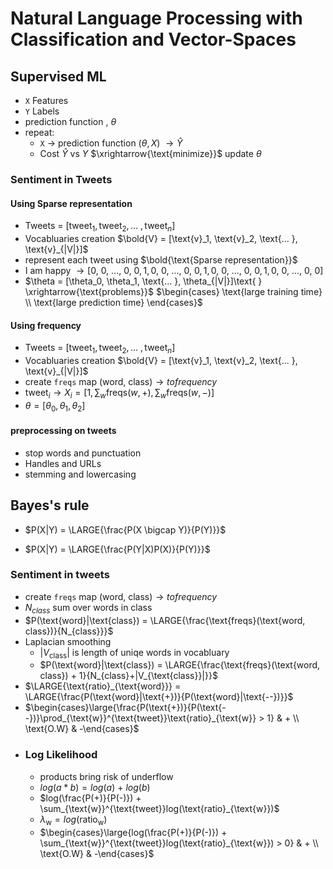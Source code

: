 # Natural Language Processing with Classification and Vector-Spaces

## Supervised ML

*   `X` Features
*   `Y` Labels
*   prediction function , $\theta$
*   repeat:
    *   `X` $\rightarrow$ prediction function ($\theta, X$) $\rightarrow \hat{Y}$ 
    *   Cost $\hat{Y}$ vs $Y$ $\xrightarrow{\text{minimize}}$ update $\theta$

### Sentiment in Tweets

#### Using Sparse representation
*   Tweets = $[\text{tweet}_1, \text{tweet}_2, \text{... }, \text{tweet}_n]$
*   Vocabluaries creation $\bold{V} = [\text{v}_1, \text{v}_2, \text{... }, \text{v}_{|V|}]$
*   represent each tweet using $\bold{\text{Sparse representation}}$
*   I am happy $\longrightarrow [\text{0, 0, ..., 0, 0},\text{1},\text{0, 0, ..., 0, 0},\text{1},\text{0, 0, ..., 0, 0},\text{1},\text{0, 0, ..., 0, 0}]$
*   $\theta = [\theta_0, \theta_1, \text{... }, \theta_{|V|}]\text{ } \xrightarrow{\text{problems}}$ $\begin{cases} \text{large training time} \\ \text{large prediction time} \end{cases}$
#### Using frequency
*   Tweets = $[\text{tweet}_1, \text{tweet}_2, \text{... }, \text{tweet}_n]$
*   Vocabluaries creation $\bold{V} = [\text{v}_1, \text{v}_2, \text{... }, \text{v}_{|V|}]$
* create `freqs` map $(\text{word, class}) \longrightarrow to frequency$
*   $\text{tweet}_{i} \longrightarrow X_i = [1, \sum_w \text{freqs}(w, +),  \sum_w \text{freqs}(w, -)]$
*   $\theta = [\theta_0, \theta_1, \theta_2]$

#### preprocessing on tweets
*   stop words and punctuation
*   Handles and URLs
*   stemming and lowercasing

## Bayes's rule
*   $P(X|Y) = \LARGE{\frac{P(X \bigcap Y)}{P(Y)}}$

*   $P(X|Y) = \LARGE{\frac{P(Y|X)P(X)}{P(Y)}}$

### Sentiment in tweets
*   create `freqs` map $(\text{word, class}) \longrightarrow to frequency$
*   $N_{class}$ sum over words in class
*   $P(\text{word}|\text{class}) = \LARGE{\frac{\text{freqs}(\text{word, class})}{N_{class}}}$
*   Laplacian smoothing
    *   $|V_{\text{class}}|$ is length of uniqe words in vocabluary
    *   $P(\text{word}|\text{class}) = \LARGE{\frac{\text{freqs}(\text{word, class}) + 1}{N_{class}+|V_{\text{class}}|}}$ 
*   $\LARGE{\text{ratio}_{\text{word}}} = \LARGE{\frac{P(\text{word}|\text{+})}{P(\text{word}|\text{--})}}$
*   $\begin{cases}\large{\frac{P(\text{+})}{P(\text{--})}\prod_{\text{w}}^{\text{tweet}}\text{ratio}_{\text{w}} > 1} & + \\  \text{O.W} & -\end{cases}$
*   ### Log Likelihood
    *   products bring risk of underflow
    *   $log(a*b) = log(a) \text{ + } log(b)$
    *   $log(\frac{P(+)}{P(-)}) + \sum_{\text{w}}^{\text{tweet}}log(\text{ratio}_{\text{w}})$
    *   $\lambda_{\text{w}} =  log(\text{ratio}_{\text{w}})$
    *   $\begin{cases}\large{log(\frac{P(+)}{P(-)}) + \sum_{\text{w}}^{\text{tweet}}log(\text{ratio}_{\text{w}}) > 0} & + \\  \text{O.W} & -\end{cases}$


